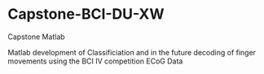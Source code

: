 # Capstone-BCI-DU-XW
Capstone Matlab 

Matlab development of Classificiation and in the future decoding of finger movements using the BCI IV competition ECoG Data
